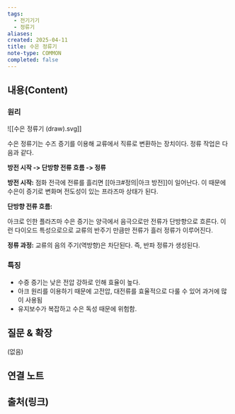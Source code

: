 ```yaml
---
tags:
  - 전기기기
  - 정류기
aliases: 
created: 2025-04-11
title: 수은 정류기
note-type: COMMON
completed: false
---
```


## 내용(Content)

### 원리

![[수은 정류기 (draw).svg]]

수은 정류기는 수즈 증기를 이용해 교류에서 직류로 변환하는 장치이다. 정류 작업은 다음과 같다.

**방전 시작 -> 단방향 전류 흐름 -> 정류**

**방전 시작:**
점화 전극에 전류를 흘리면 [[아크#정의|아크 방전]]이 일어난다. 이 때문에 수은이 증기로 변화며 전도성이 있는 프라즈마 상태가 된다.

**단방향 전류 흐름:**

아크로 인한 플라즈마 수은 증기는 양극에서 음극으로만 전류가 단방향으로 흐른다. 이런 다이오드 특성으로으로 교류의 반주기 만큼만 전류가 흘러 정류가 이루어진다.

**정류 과정:**
교류의 음의 주기(역방향)은 차단된다. 즉, 반파 정류가 생성된다.

### 특징

- 수증 증기는 낮은 전압 강하로 인해 효율이 높다.
- 아크 원리를 이용하기 때문에 고전압, 대전류를 효율적으로 다룰 수 있어 과거에 많이 사용됨
- 유지보수가 복잡하고 수은 독성 때문에 위험함.






## 질문 & 확장

(없음)

## 연결 노트

## 출처(링크)

